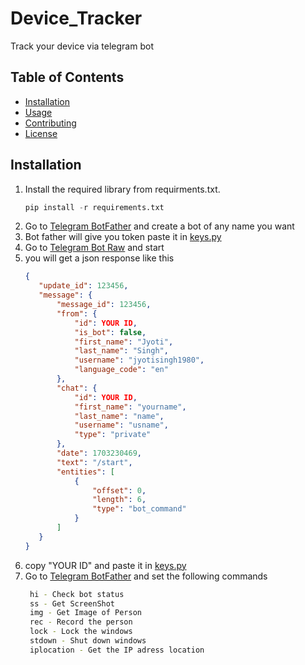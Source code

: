 # Device_Tracker
Track your device via telegram bot

## Table of Contents

- [Installation](#installation)
- [Usage](#usage)
- [Contributing](#contributing)
- [License](#license)

## Installation

1. Install the required library from requirments.txt.
   ```python
   pip install -r requirements.txt
2. Go to [Telegram BotFather](https://telegram.me/BotFather) and create a bot of any name you want
3. Bot father will give you token paste it in [keys.py](/keys.py)
4. Go to [Telegram Bot Raw](https://t.me/RawDataBot) and start
5. you will get a json response like this
    ```json
   {
       "update_id": 123456,
       "message": {
           "message_id": 123456,
           "from": {
               "id": YOUR ID,
               "is_bot": false,
               "first_name": "Jyoti",
               "last_name": "Singh",
               "username": "jyotisingh1980",
               "language_code": "en"
           },
           "chat": {
               "id": YOUR ID,
               "first_name": "yourname",
               "last_name": "name",
               "username": "usname",
               "type": "private"
           },
           "date": 1703230469,
           "text": "/start",
           "entities": [
               {
                   "offset": 0,
                   "length": 6,
                   "type": "bot_command"
               }
           ]
       }
   }
6. copy "YOUR ID" and paste it in [keys.py](/keys.py)
7. Go to [Telegram BotFather](https://telegram.me/BotFather) and set the following commands
   ```bash
    hi - Check bot status
    ss - Get ScreenShot
    img - Get Image of Person
    rec - Record the person
    lock - Lock the windows
    stdown - Shut down windows
    iplocation - Get the IP adress location
   
   
   
